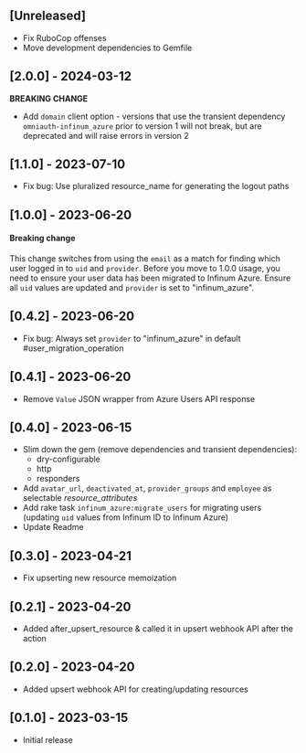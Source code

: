 ## [Unreleased]
- Fix RuboCop offenses
- Move development dependencies to Gemfile

## [2.0.0] - 2024-03-12

**BREAKING CHANGE**
- Add `domain` client option - versions that use the transient dependency `omniauth-infinum_azure` prior to version 1 will not break, but are deprecated and will raise errors in version 2

## [1.1.0] - 2023-07-10

- Fix bug: Use pluralized resource_name for generating the logout paths

## [1.0.0] - 2023-06-20

#### Breaking change

This change switches from using the `email` as a match for finding which user logged in to `uid` and `provider`. Before you move to 1.0.0 usage, you need to ensure your user data has been migrated to Infinum Azure. Ensure all `uid` values are updated and `provider` is set to "infinum_azure".

## [0.4.2] - 2023-06-20

- Fix bug: Always set `provider` to "infinum_azure" in default #user_migration_operation
## [0.4.1] - 2023-06-20

- Remove `Value` JSON wrapper from Azure Users API response

## [0.4.0] - 2023-06-15

- Slim down the gem (remove dependencies and transient dependencies):
  - dry-configurable
  - http
  - responders
- Add `avatar_url`, `deactivated_at`, `provider_groups` and `employee` as selectable *resource_attributes*
- Add rake task `infinum_azure:migrate_users` for migrating users (updating `uid` values from Infinum ID to Infinum Azure)
- Update Readme

## [0.3.0] - 2023-04-21

- Fix upserting new resource memoization

## [0.2.1] - 2023-04-20

- Added after_upsert_resource & called it in upsert webhook API after the action

## [0.2.0] - 2023-04-20

- Added upsert webhook API for creating/updating resources

## [0.1.0] - 2023-03-15

- Initial release
